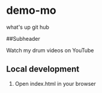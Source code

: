 # demo-mo

what's up git hub

##Subheader

Watch my drum videos on YouTube

## Local development

1. Open index.html in your browser
